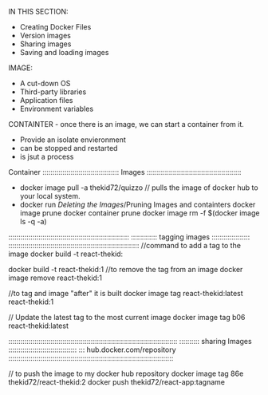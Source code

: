 IN THIS SECTION: 
- Creating Docker Files
- Version images
- Sharing images
- Saving and loading images

IMAGE:

* A cut-down OS
* Third-party libraries
* Application files
* Environment variables

CONTAINTER - once there is an image, we can start a container from it.

* Provide an isolate envieronment
* can be stopped and restarted
* is jsut a process

Container
:::::::::::::::::::::::::::::::::::::: Images :::::::::::::::::::::::::::::::::::::::::::::::
* docker image pull -a thekid72/quizzo // pulls the image of docker hub to your local system.
* docker run 
*Deleting the Images*/Pruning Images and containters
docker image prune
docker container prune
docker image rm -f $(docker image ls -q -a)

::::::::::::::::::::::::::::::::::::::::::::::::::::::::::::
::::::::::::: tagging images :::::::::::::::::::
:::::::::::::::::::::::::::::::::::::::::::::::::::::::::::::::::
//command to add a tag to the image
docker build -t react-thekid:<tag>

docker build -t react-thekid:1
//to remove the tag  from an image
docker image remove react-thekid:1

//to tag and image "after" it is built
docker image tag react-thekid:latest react-thekid:1

// Update the latest tag to the most current image
docker image tag b06 react-thekid:latest

::::::::::::::::::::::::::::::::::::::::::::::::::::::::::::::::::::::::::::::::::::
:::::::::: sharing Images ::::::::::::::::::::::::::::::::::
::: hub.docker.com/repository
::::::::::::::::::::::::::::::::::::::::::::::::::::::::::::::::::::::::::::::::::

// to push the image to my docker hub repository
docker image tag 86e thekid72/react-thekid:2
docker push thekid72/react-app:tagname











